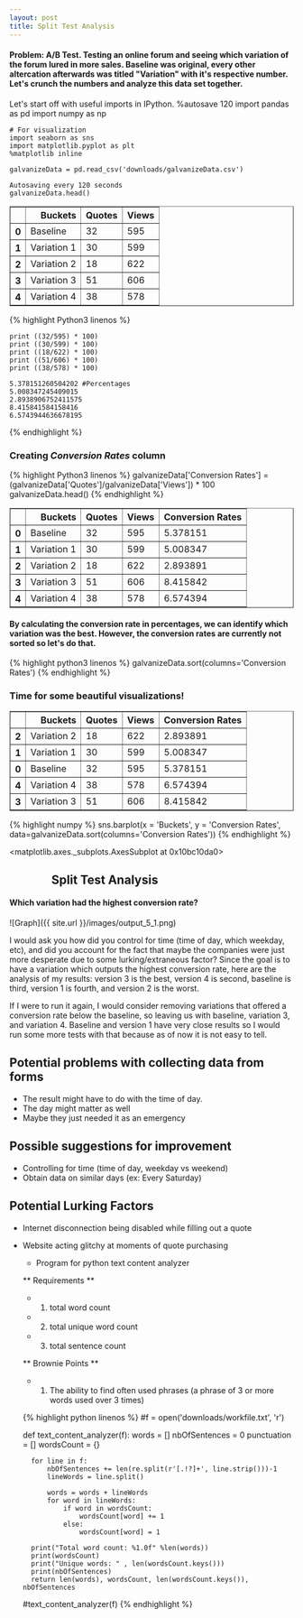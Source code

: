 ```yaml
---
layout: post
title: Split Test Analysis
---
```


<h4>Problem: A/B Test. Testing an online forum and seeing which variation of the forum lured in more sales. Baseline was original, every other altercation afterwards was titled "Variation" with it's respective number. Let's crunch the numbers and analyze this data set together.</h4>

Let's start off with useful imports in IPython.
    %autosave 120
    import pandas as pd
    import numpy as np
    
    # For visualization
    import seaborn as sns
    import matplotlib.pyplot as plt
    %matplotlib inline
    
    galvanizeData = pd.read_csv('downloads/galvanizeData.csv')

    Autosaving every 120 seconds
    galvanizeData.head()




<div>
<table border="1" class="dataframe">
  <thead>
    <tr style="text-align: right;">
      <th></th>
      <th>Buckets</th>
      <th>Quotes</th>
      <th>Views</th>
    </tr>
  </thead>
  <tbody>
    <tr>
      <th>0</th>
      <td>Baseline</td>
      <td>32</td>
      <td>595</td>
    </tr>
    <tr>
      <th>1</th>
      <td>Variation 1</td>
      <td>30</td>
      <td>599</td>
    </tr>
    <tr>
      <th>2</th>
      <td>Variation 2</td>
      <td>18</td>
      <td>622</td>
    </tr>
    <tr>
      <th>3</th>
      <td>Variation 3</td>
      <td>51</td>
      <td>606</td>
    </tr>
    <tr>
      <th>4</th>
      <td>Variation 4</td>
      <td>38</td>
      <td>578</td>
    </tr>
  </tbody>
</table>
</div>


{% highlight Python3 linenos %}

    print ((32/595) * 100)
    print ((30/599) * 100)
    print ((18/622) * 100)
    print ((51/606) * 100)
    print ((38/578) * 100)

    5.378151260504202 #Percentages
    5.008347245409015
    2.8938906752411575
    8.415841584158416
    6.5743944636678195
{% endhighlight %}

<h3>Creating <em>Conversion Rates</em> column</h3>

{% highlight Python3 linenos %}
    galvanizeData['Conversion Rates'] = (galvanizeData['Quotes']/galvanizeData['Views']) * 100
    galvanizeData.head()
{% endhighlight %}



<div>
<table border="1" class="dataframe">
  <thead>
    <tr style="text-align: right;">
      <th></th>
      <th>Buckets</th>
      <th>Quotes</th>
      <th>Views</th>
      <th>Conversion Rates</th>
    </tr>
  </thead>
  <tbody>
    <tr>
      <th>0</th>
      <td>Baseline</td>
      <td>32</td>
      <td>595</td>
      <td>5.378151</td>
    </tr>
    <tr>
      <th>1</th>
      <td>Variation 1</td>
      <td>30</td>
      <td>599</td>
      <td>5.008347</td>
    </tr>
    <tr>
      <th>2</th>
      <td>Variation 2</td>
      <td>18</td>
      <td>622</td>
      <td>2.893891</td>
    </tr>
    <tr>
      <th>3</th>
      <td>Variation 3</td>
      <td>51</td>
      <td>606</td>
      <td>8.415842</td>
    </tr>
    <tr>
      <th>4</th>
      <td>Variation 4</td>
      <td>38</td>
      <td>578</td>
      <td>6.574394</td>
    </tr>
  </tbody>
</table>
</div>

<h4>By calculating the conversion rate in percentages, we can identify which variation was the best. However, the conversion rates are currently not sorted so let's do that. </h4>

{% highlight python3 linenos %}
    galvanizeData.sort(columns='Conversion Rates')
{% endhighlight %}

<h3>Time for some beautiful visualizations!</h3>

<div>
<table border="1" class="dataframe">
  <thead>
    <tr style="text-align: right;">
      <th></th>
      <th>Buckets</th>
      <th>Quotes</th>
      <th>Views</th>
      <th>Conversion Rates</th>
    </tr>
  </thead>
  <tbody>
    <tr>
      <th>2</th>
      <td>Variation 2</td>
      <td>18</td>
      <td>622</td>
      <td>2.893891</td>
    </tr>
    <tr>
      <th>1</th>
      <td>Variation 1</td>
      <td>30</td>
      <td>599</td>
      <td>5.008347</td>
    </tr>
    <tr>
      <th>0</th>
      <td>Baseline</td>
      <td>32</td>
      <td>595</td>
      <td>5.378151</td>
    </tr>
    <tr>
      <th>4</th>
      <td>Variation 4</td>
      <td>38</td>
      <td>578</td>
      <td>6.574394</td>
    </tr>
    <tr>
      <th>3</th>
      <td>Variation 3</td>
      <td>51</td>
      <td>606</td>
      <td>8.415842</td>
    </tr>
  </tbody>
</table>
</div>

{% highlight numpy %}
  sns.barplot(x = 'Buckets', y = 'Conversion Rates', data=galvanizeData.sort(columns='Conversion Rates'))
{% endhighlight %}

<matplotlib.axes._subplots.AxesSubplot at 0x10bc10da0>

<h2>&nbsp;&nbsp;&nbsp;&nbsp;&nbsp;&nbsp;&nbsp;&nbsp;&nbsp;&nbsp;&nbsp;&nbsp;&nbsp;&nbsp;&nbsp;Split Test Analysis</h2>

<h4>Which variation had the highest conversion rate?</h4>

![Graph]({{ site.url }}/images/output_5_1.png)

I would ask you how did you control for time (time of day, which weekday, etc), and did you account for the fact that maybe the companies were just more desperate due to some lurking/extraneous factor? Since the goal is to have a variation which outputs the highest conversion rate, here are the analysis of my results: version 3 is the best, version 4 is second, baseline is third, version 1 is fourth, and version 2 is the worst.

If I were to run it again, I would consider removing variations that offered a conversion rate below the baseline, so leaving us with baseline, variation 3, and variation 4. Baseline and version 1 have very close results so I would run some more tests with that because as of now it is not easy to tell. 


## Potential problems with collecting data from forms
- The result might have to do with the time of day. 
- The day might matter as well
- Maybe they just needed it as an emergency

## Possible suggestions for improvement
- Controlling for time (time of day, weekday vs weekend)
- Obtain data on similar days (ex: Every Saturday)

## Potential Lurking Factors
- Internet disconnection being disabled while filling out a quote
- Website acting glitchy at moments of quote purchasing


    * Program for python text content analyzer
    
    ** Requirements **
    * 1. total word count
    * 2. total unique word count
    * 3. total sentence count
    
    ** Brownie Points **
    * 1. The ability to find often used phrases (a phrase of 3 or more words used over 3 times)
    
    {% highlight python linenos %}
    #f = open('downloads/workfile.txt', 'r')
    
    def text_content_analyzer(f):
        words = []
        nbOfSentences = 0
        punctuation = []
        wordsCount = {}
    
        for line in f:
            nbOfSentences += len(re.split(r'[.!?]+', line.strip()))-1
            lineWords = line.split()
    
            words = words + lineWords
            for word in lineWords:
                if word in wordsCount:
                    wordsCount[word] += 1
                else:
                    wordsCount[word] = 1
       
        print("Total word count: %1.0f" %len(words))
        print(wordsCount)
        print("Unique words: " , len(wordsCount.keys()))
        print(nbOfSentences)
        return len(words), wordsCount, len(wordsCount.keys()), nbOfSentences
    
    #text_content_analyzer(f)
{% endhighlight %}

    
